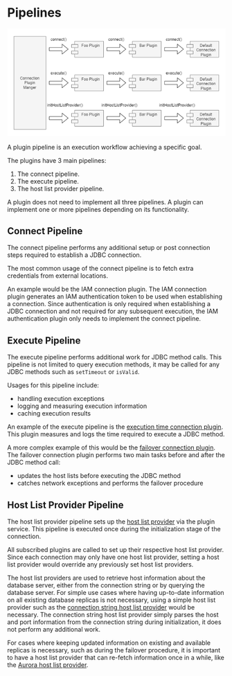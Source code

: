 # Pipelines

<div style="center"><img src="../images/pipelines.png" alt="diagram for the plugin service design"/></div>

A plugin pipeline is an execution workflow achieving a specific goal.

The plugins have 3 main pipelines:
1. The connect pipeline.
2. The execute pipeline.
3. The host list provider pipeline.

A plugin does not need to implement all three pipelines. A plugin can implement one or more pipelines depending on its functionality.

## Connect Pipeline

The connect pipeline performs any additional setup or post connection steps required to establish a JDBC connection.

The most common usage of the connect pipeline is to fetch extra credentials from external locations.

An example would be the IAM connection plugin. The IAM connection plugin generates an IAM authentication token to be used when establishing a connection. Since authentication is only required when establishing a JDBC connection and not required for any subsequent execution, the IAM authentication plugin only needs to implement the connect pipeline.

## Execute Pipeline

The execute pipeline performs additional work for JDBC method calls. This pipeline is not limited to query execution methods, it may be called for any JDBC methods such as `setTimeout` or `isValid`.

Usages for this pipeline include:

- handling execution exceptions
- logging and measuring execution information
- caching execution results

An example of the execute pipeline is the [execution time connection plugin](../../wrapper/src/main/java/com/amazon/awslabs/jdbc/plugin/ExecutionTimeConnectionPlugin.java).
This plugin measures and logs the time required to execute a JDBC method.

A more complex example of this would be the [failover connection plugin](../../wrapper/src/main/java/com/amazon/awslabs/jdbc/plugin/failover/FailoverConnectionPlugin.java).
The failover connection plugin performs two main tasks before and after the JDBC method call:

- updates the host lists before executing the JDBC method
- catches network exceptions and performs the failover procedure

## Host List Provider Pipeline

The host list provider pipeline sets up the [host list provider](./PluginService.md#host-list-providers) via the plugin service.
This pipeline is executed once during the initialization stage of the connection.

All subscribed plugins are called to set up their respective host list provider.
Since each connection may only have one host list provider,
setting a host list provider would override any previously set host list providers.

The host list providers are used to retrieve host information about the database server,
either from the connection string or by querying the database server.
For simple use cases where having up-to-date information on all existing database replicas is not necessary,
using a simple host list provider such as the [connection string host list provider](../../wrapper/src/main/java/com/amazon/awslabs/jdbc/hostlistprovider/ConnectionStringHostListProvider.java) would be necessary.
The connection string host list provider simply parses the host and port information from the connection string during initialization,
it does not perform any additional work.

For cases where keeping updated information on existing and available replicas is necessary,
such as during the failover procedure, it is important to have a host list provider that can re-fetch information once in a while,
like the [Aurora host list provider](../../wrapper/src/main/java/com/amazon/awslabs/jdbc/plugin/AuroraHostListConnectionPlugin.java).
